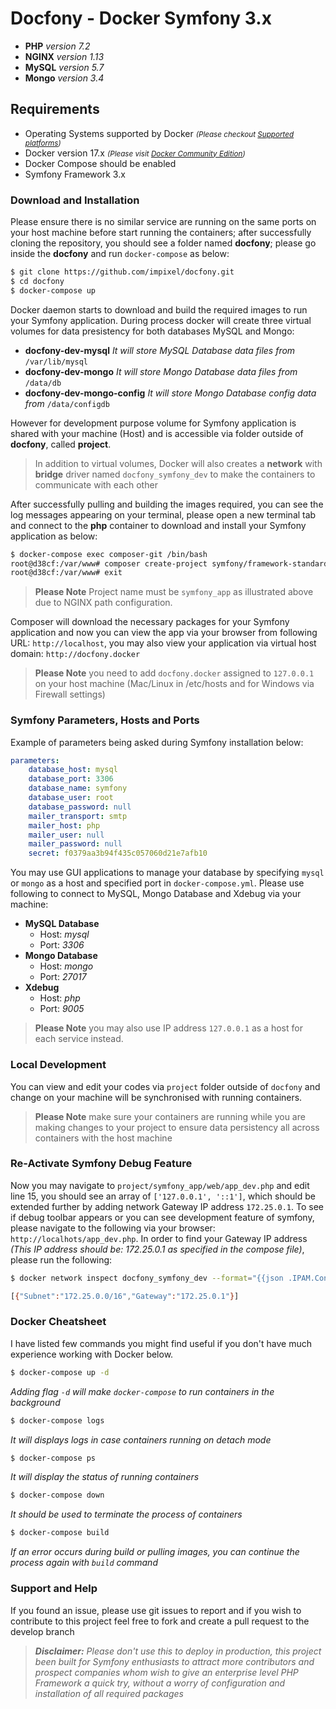 # Docfony - Docker Symfony 3.x
* **PHP** _version 7.2_
* **NGINX** _version 1.13_
* **MySQL** _version 5.7_
* **Mongo** _version 3.4_

## Requirements 
* Operating Systems supported by Docker _<small>(Please checkout <a href="https://docs.docker.com/engine/installation/#supported-platforms" target="_blank">Supported platforms</a>)</small>_
* Docker version 17.x _<small>(Please visit <a href="https://www.docker.com/community-edition" target="_blank">Docker Community Edition</a>)</small>_
* Docker Compose  should be enabled
* Symfony Framework 3.x

### Download and Installation
Please ensure there is no similar service are running on the same ports on your host machine before start running the containers; after successfully cloning the repository, you should see a folder named **docfony**; please go inside the **docfony** and run ```docker-compose``` as below:
```bash
$ git clone https://github.com/impixel/docfony.git
$ cd docfony
$ docker-compose up
```
Docker daemon starts to download and build the required images to run your Symfony application. During process docker will create three virtual volumes for data presistency for both databases MySQL and Mongo:
* __docfony-dev-mysql__ _It will store MySQL Database data files from_ `/var/lib/mysql` 
* __docfony-dev-mongo__ _It will store Mongo Database data files from_ `/data/db`
* __docfony-dev-mongo-config__ _It will store Mongo Database config data from_ `/data/configdb`

However for development purpose volume for Symfony application is shared with your machine (Host) and is accessible via folder outside of **docfony**, called **project**.

>In addition to virtual volumes, Docker will also creates a **network** with **bridge** driver named `docfony_symfony_dev` to make the containers to communicate with each other

After successfully pulling and building the images required, you can see the log messages appearing on your terminal, please open a new terminal tab and connect to the **php** container to download and install your Symfony application as below:
```bash
$ docker-compose exec composer-git /bin/bash
root@d38cf:/var/www# composer create-project symfony/framework-standard-edition symfony_app 3.4
root@d38cf:/var/www# exit
```
>**Please Note** Project name must be `symfony_app` as illustrated above due to NGINX path configuration.

Composer will download the necessary packages for your Symfony application and now you can view the app via your browser from following URL:
`http://localhost`, you may also view your application via virtual host domain: `http://docfony.docker`
>**Please Note** you need to add `docfony.docker` assigned to `127.0.0.1`  on your host machine (Mac/Linux in /etc/hosts and for Windows via Firewall settings)

### Symfony Parameters, Hosts and Ports
Example of parameters being asked during Symfony installation below:
```yml
parameters:
    database_host: mysql
    database_port: 3306
    database_name: symfony
    database_user: root
    database_password: null
    mailer_transport: smtp
    mailer_host: php
    mailer_user: null
    mailer_password: null
    secret: f0379aa3b94f435c057060d21e7afb10
```
You may use GUI applications to manage your database by specifying `mysql` or `mongo` as a host and specified port in `docker-compose.yml`. Please use following to connect to MySQL, Mongo Database and Xdebug via your machine:

* __MySQL Database__
    * Host: _mysql_
    * Port: _3306_
* __Mongo Database__
    * Host: _mongo_
    * Port: _27017_
* __Xdebug__
    * Host: _php_
    * Port: _9005_

> **Please Note** you may also use IP address `127.0.0.1` as a host for each service instead.

### Local Development
You can view and edit your codes via `project` folder outside of `docfony` and change on your machine will be synchronised with running containers.
>**Please Note** make sure your containers are running while you are making changes to your project to ensure data persistency all across containers with the host machine 

### Re-Activate Symfony Debug Feature
Now you may navigate to `project/symfony_app/web/app_dev.php` and edit line 15, you should see an array of `['127.0.0.1', '::1']`, which should be extended further by adding network Gateway IP address `172.25.0.1`. To see if debug toolbar appears or you can see development feature of symfony, please navigate to the following via your browser: ```http://localhots/app_dev.php```.
In order to find your Gateway IP address _(This IP address should be: 172.25.0.1 as specified in the compose file)_, please run the following:
```bash
$ docker network inspect docfony_symfony_dev --format="{{json .IPAM.Config}}"
```
```bash
[{"Subnet":"172.25.0.0/16","Gateway":"172.25.0.1"}]
```

### Docker Cheatsheet
I have listed few commands you might find useful if you don't have much experience working with Docker below.

```bash
$ docker-compose up -d
```
_Adding flag `-d` will make `docker-compose` to run containers in the background_

```bash
$ docker-compose logs
```
_It will displays logs in case containers running on detach mode_

```bash
$ docker-compose ps
```
_It will display the status of running containers_

```bash
$ docker-compose down
```
_It should be used to terminate the process of containers_

```bash
$ docker-compose build
```
_If an error occurs during build or pulling images, you can continue the process again with `build` command_

### Support and Help
If you found an issue, please use git issues to report and if you wish to contribute to this project feel free to fork and create a pull request to the develop branch
>_**Disclaimer:** Please don't use this to deploy in production, this project been built for Symfony enthusiasts to attract more contributors and prospect companies whom wish to give an enterprise level PHP Framework a quick try, without a worry of configuration and installation of all required packages_